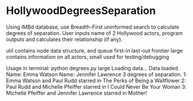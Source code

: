 # HollywoodDegreesSeparation

Using IMBd database, use Breadth-First uninformed search to calculate degrees of separation.
User inputs name of 2 Hollywood actors, program outputs and calculates their relationship (if any).

util contains node data structure, and queue first-in last-out frontier
large contains information on all actors, small used for testing/debugging

Usage in terminal:
python degrees.py large
Loading data...
Data loaded.
Name: Emma Watson
Name: Jennifer Lawrence
3 degrees of separation.
1: Emma Watson and Paul Rudd starred in The Perks of Being a Wallflower
2: Paul Rudd and Michelle Pfeiffer starred in I Could Never Be Your Woman
3: Michelle Pfeiffer and Jennifer Lawrence starred in Mother!
